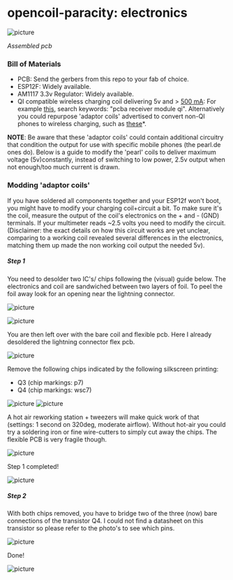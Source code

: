# opencoil-paracity: electronics



![picture](https://git.vvvvvvaria.org/then/opencoil-paracity/raw/branch/master/electronics/esp-wireless-charging-pcb/pcb-ass.jpg)

*Assembled pcb*

### Bill of Materials 

* PCB: Send the gerbers from this repo to your fab of choice.
* ESP12F: Widely available.
* AM1117 3.3v Regulator: Widely available.
* QI compatible wireless charging coil delivering 5v and > [500 mA](https://docs.ai-thinker.com/_media/esp8266/docs/esp-12f_product_specification_en.pdf): For example [this](https://aliexpress.com/item/4001154059743.html), search keywords: "pcba receiver module qi". Alternatively you could repurpose 'adaptor coils' advertised to convert non-QI phones to wireless charging, such as [these](https://www.pearl.de/mtrkw-9811-qi-kompatible-receiver-pads.shtml)*. 

**NOTE**: Be aware that these 'adaptor coils' could contain additional circuitry that condition the output for use with specific mobile phones (the pearl.de ones do). Below is a guide to modify the 'pearl' coils to deliver maximum voltage (5v)constantly, instead of switching to low power, 2.5v output when not enough/too much current is drawn.


### Modding 'adaptor coils'

If you have soldered all components together and your ESP12f won't boot, you might have to modify your charging coil+circuit a bit. To make sure it's the coil, measure the output of the coil's electronics on the + and - (GND) terminals. If your multimeter reads ~2.5 volts you need to modify the circuit. (Disclaimer: the exact details on how this circuit works are yet unclear, comparing to a working coil revealed several differences in the electronics, matching them up made the non working coil output the needed 5v). 

##### Step 1

You need to desolder two IC's/ chips following the (visual) guide below. The electronics and coil are sandwiched between two layers of foil. To peel the foil away look for an opening near the lightning connector.

![picture](https://git.vvvvvvaria.org/then/opencoil-paracity/raw/branch/master/electronics/coil-mod/001-coil.jpg)

![picture](https://git.vvvvvvaria.org/then/opencoil-paracity/raw/branch/master/electronics/coil-mod/002-peel.jpg)

You are then left over with the bare coil and flexible pcb. Here I already desoldered the lightning connector flex pcb.

![picture](https://git.vvvvvvaria.org/then/opencoil-paracity/raw/branch/master/electronics/coil-mod/003-bare-coil.jpg)


Remove the following chips indicated by the following silkscreen printing:
* Q3 (chip markings: p7)
* Q4 (chip markings: wsc7)

![picture](https://git.vvvvvvaria.org/then/opencoil-paracity/raw/branch/master/electronics/coil-mod/004-q3.jpg)
![picture](https://git.vvvvvvaria.org/then/opencoil-paracity/raw/branch/master/electronics/coil-mod/005-q4.jpg)

A hot air reworking station + tweezers will make quick work of that (settings: 1 second on 320deg, moderate airflow). Without hot-air you could try a soldering iron or fine wire-cutters to simply cut away the chips. The flexible PCB is very fragile though.

![picture](https://git.vvvvvvaria.org/then/opencoil-paracity/raw/branch/master/electronics/coil-mod/006-hotair.jpg)

Step 1 completed!

![picture](https://git.vvvvvvaria.org/then/opencoil-paracity/raw/branch/master/electronics/coil-mod/007-hotair-done.jpg)

##### Step 2

With both chips removed, you have to bridge two of the three (now) bare connections of the transistor Q4. I could not find a datasheet on this transistor so please refer to the photo's to see which pins.

![picture](https://git.vvvvvvaria.org/then/opencoil-paracity/raw/branch/master/electronics/coil-mod/008-bridge.jpg)

Done!

![picture](https://git.vvvvvvaria.org/then/opencoil-paracity/raw/branch/master/electronics/coil-mod/009-done.jpg)